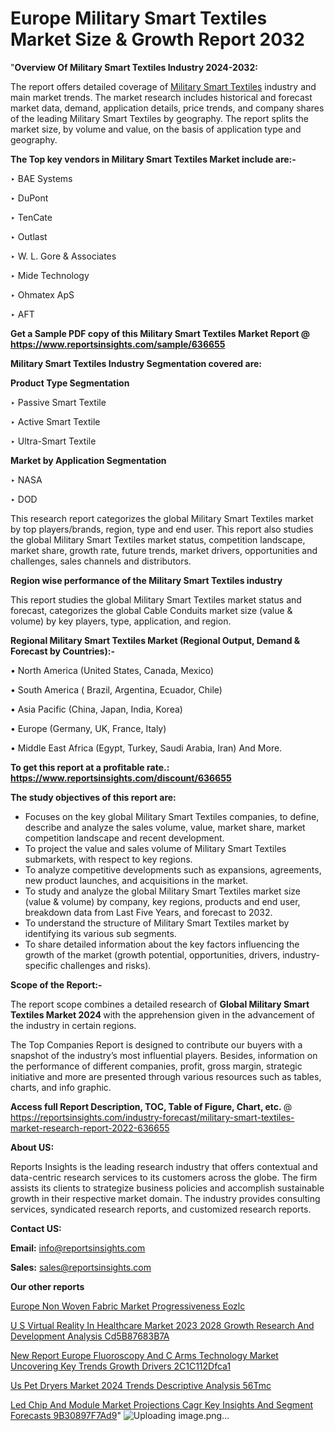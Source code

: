 # Europe Military Smart Textiles Market Size & Growth Report 2032

"<strong>Overview Of Military Smart Textiles Industry 2024-2032:</strong>

The report offers detailed coverage of <a href=https://www.reportsinsights.com/sample/636655>Military Smart Textiles</a> industry and main market trends. The market research includes historical and forecast market data, demand, application details, price trends, and company shares of the leading Military Smart Textiles by geography. The report splits the market size, by volume and value, on the basis of application type and geography.

<strong>The Top key vendors in Military Smart Textiles Market include are:- </strong>

‣ BAE Systems

‣ DuPont

‣ TenCate

‣ Outlast

‣ W. L. Gore & Associates

‣ Mide Technology

‣ Ohmatex ApS

‣ AFT

<strong>Get a Sample PDF copy of this Military Smart Textiles Market Report </strong><strong>@ <a href=https://www.reportsinsights.com/sample/636655 style=color:#0000ff;>https://www.reportsinsights.com/sample/636655</a> </strong>

<strong>Military Smart Textiles Industry Segmentation covered are:</strong>

<strong>Product Type Segmentation</strong>

‣    Passive Smart Textile

‣ Active Smart Textile

‣ Ultra-Smart Textile

<strong>Market by Application Segmentation</strong>

‣   NASA

‣ DOD

This research report categorizes the global Military Smart Textiles market by top players/brands, region, type and end user. This report also studies the global Military Smart Textiles market status, competition landscape, market share, growth rate, future trends, market drivers, opportunities and challenges, sales channels and distributors.

<strong>Region wise performance of the Military Smart Textiles industry</strong><strong> </strong>

This report studies the global Military Smart Textiles market status and forecast, categorizes the global Cable Conduits market size (value &amp; volume) by key players, type, application, and region. 

<strong>Regional Military Smart Textiles Market (Regional Output, Demand &amp; Forecast by Countries):-</strong>

• North America (United States, Canada, Mexico)

• South America ( Brazil, Argentina, Ecuador, Chile)

• Asia Pacific (China, Japan, India, Korea)

• Europe (Germany, UK, France, Italy)

• Middle East Africa (Egypt, Turkey, Saudi Arabia, Iran) And More.

<strong>To get this report at a profitable rate.: <a href=https://www.reportsinsights.com/discount/636655 style=color:#0000ff;>https://www.reportsinsights.com/discount/636655</a></strong>

<strong>The study objectives of this report are:</strong>
<ul>
  <li>Focuses on the key global Military Smart Textiles companies, to define, describe and analyze the sales volume, value, market share, market competition landscape and recent development.</li>
  <li>To project the value and sales volume of Military Smart Textiles submarkets, with respect to key regions.</li>
  <li>To analyze competitive developments such as expansions, agreements, new product launches, and acquisitions in the market.</li>
  <li>To study and analyze the global Military Smart Textiles market size (value &amp; volume) by company, key regions, products and end user, breakdown data from Last Five Years, and forecast to 2032.</li>
  <li>To understand the structure of Military Smart Textiles market by identifying its various sub segments.</li>
  <li>To share detailed information about the key factors influencing the growth of the market (growth potential, opportunities, drivers, industry-specific challenges and risks).</li>
</ul>
<strong>Scope of the Report:-</strong><strong> </strong>

The report scope combines a detailed research of <strong>Global Military Smart Textiles Market 2024 </strong>with the apprehension given in the advancement of the industry in certain regions.

The Top Companies Report is designed to contribute our buyers with a snapshot of the industry’s most influential players. Besides, information on the performance of different companies, profit, gross margin, strategic initiative and more are presented through various resources such as tables, charts, and info graphic.

<strong>Access full Report Description, TOC, Table of Figure, Chart, etc. </strong>@   <a href=https://reportsinsights.com/industry-forecast/military-smart-textiles-market-research-report-2022-636655 style=color:#0000ff;>https://reportsinsights.com/industry-forecast/military-smart-textiles-market-research-report-2022-636655</a>

<strong>About US:</strong>

Reports Insights is the leading research industry that offers contextual and data-centric research services to its customers across the globe. The firm assists its clients to strategize business policies and accomplish sustainable growth in their respective market domain. The industry provides consulting services, syndicated research reports, and customized research reports.

<strong>Contact US:</strong>

<p class=""""><b>Email:</b> <a href=mailto:info@reportsinsights.com>info@reportsinsights.com</a></p>
<p class=""""><b>Sales:</b> <a href=mailto:sales@reportsinsights.com>sales@reportsinsights.com</a></p>

<strong>Our other reports</strong>

<a href=https://www.linkedin.com/pulse/europe-non-woven-fabric-market-progressiveness-eozlc/>Europe Non Woven Fabric Market Progressiveness Eozlc</a>

<a href=https://medium.com/@shindeaaswini6/u-s-virtual-reality-in-healthcare-market-2023-2028-growth-research-and-development-analysis-cd5b87683b7a>U S Virtual Reality In Healthcare Market 2023 2028 Growth Research And Development Analysis Cd5B87683B7A</a>

<a href=https://medium.com/@patelamau/new-report-europe-fluoroscopy-and-c-arms-technology-market-uncovering-key-trends-growth-drivers-2c1c112dfca1>New Report Europe Fluoroscopy And C Arms Technology Market Uncovering Key Trends Growth Drivers 2C1C112Dfca1</a>

<a href=https://www.linkedin.com/pulse/us-pet-dryers-market-2024-trends-descriptive-analysis-56tmc/>Us Pet Dryers Market 2024 Trends Descriptive Analysis 56Tmc</a>

<a href=https://medium.com/@jadhaosuchit578/led-chip-and-module-market-projections-cagr-key-insights-and-segment-forecasts-9b30897f7ad9>Led Chip And Module Market Projections Cagr Key Insights And Segment Forecasts 9B30897F7Ad9</a>"
![Uploading image.png…]()
